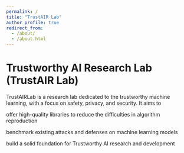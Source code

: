 ```yaml
---
permalink: /
title: "TrustAIR Lab"
author_profile: true
redirect_from: 
  - /about/
  - /about.html
---
```


Trustworthy AI Research Lab (TrustAIR Lab)
======
TrustAIRLab is a research lab dedicated to the trustworthy machine learning, with a focus on safety, privacy, and security. It aims to

offer high-quality libraries to reduce the difficulties in algorithm reproduction

benchmark existing attacks and defenses on machine learning models

build a solid foundation for Trustworthy AI research and development
